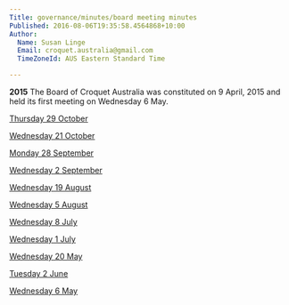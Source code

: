 ```yaml
---
Title: governance/minutes/board meeting minutes
Published: 2016-08-06T19:35:58.4564868+10:00
Author:
  Name: Susan Linge
  Email: croquet.australia@gmail.com
  TimeZoneId: AUS Eastern Standard Time

---
```

**2015**
The Board of Croquet Australia was constituted on 9 April, 2015 and held its first meeting on Wednesday 6 May.


[Thursday 29 October](/governance/minutes/11-thursday-29-october-minutes.pdf')

[Wednesday 21 October](/governance/minutes/10-wednesday-21-october-minutes.pdf')

[Monday 28 September](/governance/minutes/9-monday-28-september-minutes.pdf)

[Wednesday 2 September](
/governance/minutes/8-wednesday-2-september-minutes.pdf)

[Wednesday 19 August](/governance/minutes/7-wednesday-19-august-minutes.pdf)

[Wednesday 5 August](/governance/minutes/6-wednesday-5-august-minutes.pdf)

[Wednesday 8 July](/governance/minutes/5-wednesday-8-july-2015-minutes.pdf)

[Wednesday 1 July](/governance/minutes/4-wednesday-1-july-2015-minutes.pdf)

[Wednesday 20 May](/governance/minutes/3-wednesday-20-may-2015-minutes.pdf)

[Tuesday 2 June](/governance/minutes/2-tuesday-2-june-2015-minutes.pdf)

[Wednesday 6 May](/governance/minutes/1-wednesday-6-may-2015-minutes.pdf)